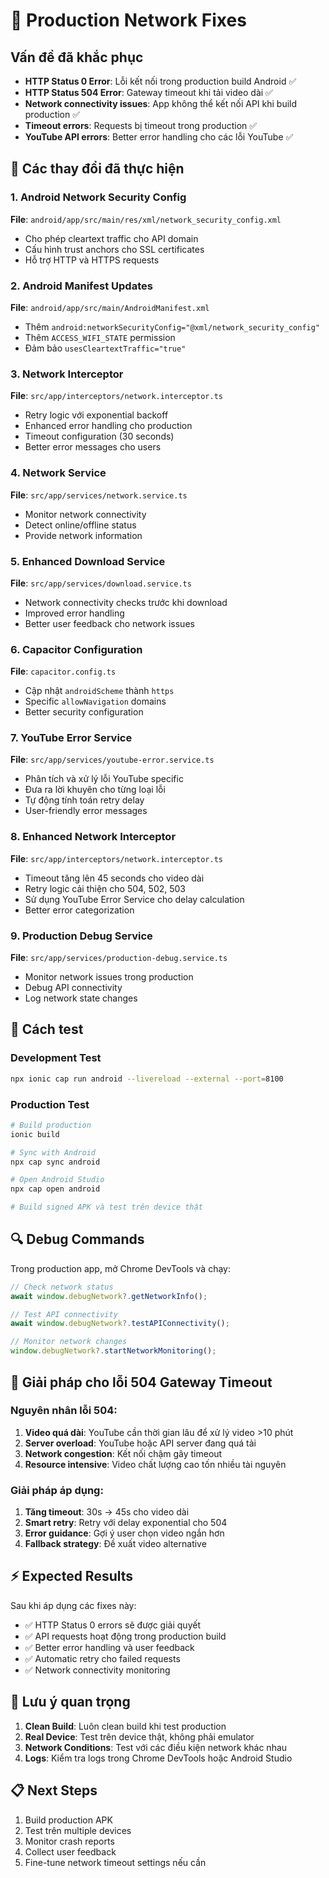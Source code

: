 # 🚀 Production Network Fixes

## Vấn đề đã khắc phục
- **HTTP Status 0 Error**: Lỗi kết nối trong production build Android ✅
- **HTTP Status 504 Error**: Gateway timeout khi tải video dài ✅  
- **Network connectivity issues**: App không thể kết nối API khi build production ✅
- **Timeout errors**: Requests bị timeout trong production ✅
- **YouTube API errors**: Better error handling cho các lỗi YouTube ✅

## 🔧 Các thay đổi đã thực hiện

### 1. Android Network Security Config
**File**: `android/app/src/main/res/xml/network_security_config.xml`
- Cho phép cleartext traffic cho API domain
- Cấu hình trust anchors cho SSL certificates
- Hỗ trợ HTTP và HTTPS requests

### 2. Android Manifest Updates
**File**: `android/app/src/main/AndroidManifest.xml`
- Thêm `android:networkSecurityConfig="@xml/network_security_config"`
- Thêm `ACCESS_WIFI_STATE` permission
- Đảm bảo `usesCleartextTraffic="true"`

### 3. Network Interceptor
**File**: `src/app/interceptors/network.interceptor.ts`
- Retry logic với exponential backoff
- Enhanced error handling cho production
- Timeout configuration (30 seconds)
- Better error messages cho users

### 4. Network Service
**File**: `src/app/services/network.service.ts`
- Monitor network connectivity
- Detect online/offline status
- Provide network information

### 5. Enhanced Download Service
**File**: `src/app/services/download.service.ts`
- Network connectivity checks trước khi download
- Improved error handling
- Better user feedback cho network issues

### 6. Capacitor Configuration
**File**: `capacitor.config.ts`
- Cập nhật `androidScheme` thành `https`
- Specific `allowNavigation` domains
- Better security configuration

### 7. YouTube Error Service
**File**: `src/app/services/youtube-error.service.ts`
- Phân tích và xử lý lỗi YouTube specific
- Đưa ra lời khuyên cho từng loại lỗi
- Tự động tính toán retry delay
- User-friendly error messages

### 8. Enhanced Network Interceptor
**File**: `src/app/interceptors/network.interceptor.ts`
- Timeout tăng lên 45 seconds cho video dài
- Retry logic cải thiện cho 504, 502, 503
- Sử dụng YouTube Error Service cho delay calculation
- Better error categorization

### 9. Production Debug Service
**File**: `src/app/services/production-debug.service.ts`
- Monitor network issues trong production
- Debug API connectivity
- Log network state changes

## 📱 Cách test

### Development Test
```bash
npx ionic cap run android --livereload --external --port=8100
```

### Production Test
```bash
# Build production
ionic build

# Sync with Android
npx cap sync android

# Open Android Studio
npx cap open android

# Build signed APK và test trên device thật
```

## 🔍 Debug Commands

Trong production app, mở Chrome DevTools và chạy:

```javascript
// Check network status
await window.debugNetwork?.getNetworkInfo();

// Test API connectivity
await window.debugNetwork?.testAPIConnectivity();

// Monitor network changes
window.debugNetwork?.startNetworkMonitoring();
```

## 🔧 Giải pháp cho lỗi 504 Gateway Timeout

### Nguyên nhân lỗi 504:
1. **Video quá dài**: YouTube cần thời gian lâu để xử lý video >10 phút
2. **Server overload**: YouTube hoặc API server đang quá tải
3. **Network congestion**: Kết nối chậm gây timeout
4. **Resource intensive**: Video chất lượng cao tốn nhiều tài nguyên

### Giải pháp áp dụng:
1. **Tăng timeout**: 30s → 45s cho video dài
2. **Smart retry**: Retry với delay exponential cho 504
3. **Error guidance**: Gợi ý user chọn video ngắn hơn
4. **Fallback strategy**: Đề xuất video alternative

## ⚡ Expected Results

Sau khi áp dụng các fixes này:
- ✅ HTTP Status 0 errors sẽ được giải quyết
- ✅ API requests hoạt động trong production build
- ✅ Better error handling và user feedback
- ✅ Automatic retry cho failed requests
- ✅ Network connectivity monitoring

## 🚨 Lưu ý quan trọng

1. **Clean Build**: Luôn clean build khi test production
2. **Real Device**: Test trên device thật, không phải emulator
3. **Network Conditions**: Test với các điều kiện network khác nhau
4. **Logs**: Kiểm tra logs trong Chrome DevTools hoặc Android Studio

## 📋 Next Steps

1. Build production APK
2. Test trên multiple devices
3. Monitor crash reports
4. Collect user feedback
5. Fine-tune network timeout settings nếu cần
